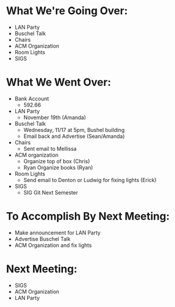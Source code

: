 # What We're Going Over:
- LAN Party
- Buschel Talk 
- Chairs
- ACM Organization
- Room Lights
- SIGS

# What We Went Over:
- Bank Account
	- 592.66
- LAN Party
	- November 19th (Amanda)
- Buschel Talk 
	- Wednesday, 11/17 at 5pm, Bushel building
	- Email back and Advertise (Sean/Amanda)
- Chairs
	- Sent email to Mellissa
- ACM organization
	- Organize top of box (Chris)
	- Ryan Organize books (Ryan) 
- Room Lights
	- Send email to Denton or Ludwig for fixing lights (Erick)
- SIGS
	- SIG Git Next Semester




# To Accomplish By Next Meeting: 
- Make announcement for LAN Party
- Advertise Buschel Talk
- ACM Organization and fix lights


# Next Meeting:
- SIGS
- ACM Organization
- LAN Party









	













